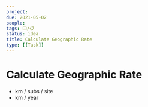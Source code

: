 ```yaml
---
project:
due: 2021-05-02
people:
tags: ⬜/📋 
status: idea
title: Calculate Geographic Rate
type: [[Task]]
---
```


# Calculate Geographic Rate

- km / subs / site
- km / year